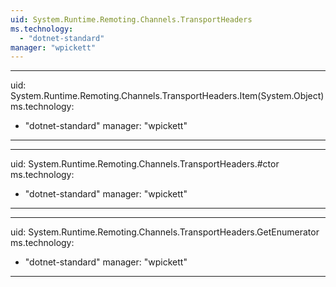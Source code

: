 ```yaml
---
uid: System.Runtime.Remoting.Channels.TransportHeaders
ms.technology: 
  - "dotnet-standard"
manager: "wpickett"
---
```


---
uid: System.Runtime.Remoting.Channels.TransportHeaders.Item(System.Object)
ms.technology: 
  - "dotnet-standard"
manager: "wpickett"
---

---
uid: System.Runtime.Remoting.Channels.TransportHeaders.#ctor
ms.technology: 
  - "dotnet-standard"
manager: "wpickett"
---

---
uid: System.Runtime.Remoting.Channels.TransportHeaders.GetEnumerator
ms.technology: 
  - "dotnet-standard"
manager: "wpickett"
---

